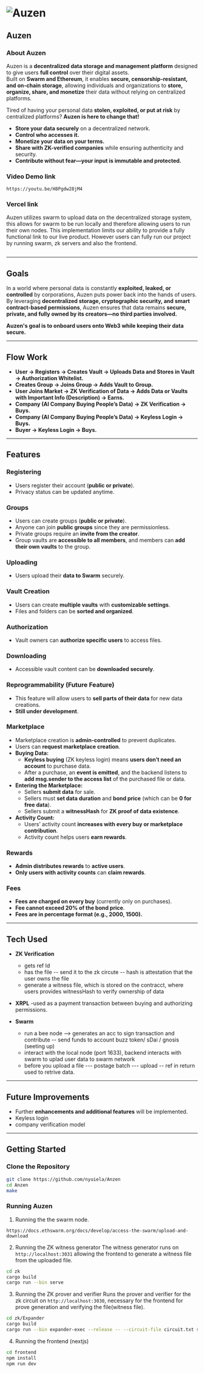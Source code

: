 # ![Auzen](https://github.com/user-attachments/assets/684a61d1-d0cc-4a33-8155-87a89aedaddb)

## **Auzen**

### **About Auzen**  
Auzen is a **decentralized data storage and management platform** designed to give users **full control** over their digital assets.  
Built on **Swarm and Ethereum**, it enables **secure, censorship-resistant, and on-chain storage**, allowing individuals and organizations to **store, organize, share, and monetize** their data without relying on centralized platforms.  

Tired of having your personal data **stolen, exploited, or put at risk** by centralized platforms? **Auzen is here to change that!**  
- **Store your data securely** on a decentralized network.  
- **Control who accesses it.**  
- **Monetize your data on your terms.**  
- **Share with ZK-verified companies** while ensuring authenticity and security.  
- **Contribute without fear—your input is immutable and protected.**  

### **Video Demo link**
```
https://youtu.be/H8Pgdw28jM4
```


### **Vercel link**
Auzen utilizes swarm to upload data on the decentralized storage system, this allows for swarm to be run locally and therefore allowing users to run their own nodes.
This implementation limits our ability to provide a fully functional link to our live product. 
However users can fully run our project by running swarm, zk servers and also the frontend.
```
```


---

## **Goals**
In a world where personal data is constantly **exploited, leaked, or controlled** by corporations, Auzen puts power back into the hands of users.  
By leveraging **decentralized storage, cryptographic security, and smart contract-based permissions**, Auzen ensures that data remains **secure, private, and fully owned by its creators—no third parties involved.**  

**Auzen's goal is to onboard users onto Web3 while keeping their data secure.**  

---


## **Flow Work**
- **User → Registers → Creates Vault → Uploads Data and Stores in Vault → Authorization Whitelist.**  
- **Creates Group → Joins Group → Adds Vault to Group.**  
- **User Joins Market → ZK Verification of Data → Adds Data or Vaults with Important Info (Description) → Earns.**  
- **Company (AI Company Buying People’s Data) → ZK Verification → Buys.**  
- **Company (AI Company Buying People’s Data) → Keyless Login → Buys.**  
- **Buyer → Keyless Login → Buys.**  

---

## **Features**

### **Registering**
- Users register their account (**public or private**).  
- Privacy status can be updated anytime.  

### **Groups**
- Users can create groups (**public or private**).  
- Anyone can join **public groups** since they are permissionless.  
- Private groups require an **invite from the creator**.  
- Group vaults are **accessible to all members**, and members can **add their own vaults** to the group.  

### **Uploading**
- Users upload their **data to Swarm** securely.  

### **Vault Creation**
- Users can create **multiple vaults** with **customizable settings**.  
- Files and folders can be **sorted and organized**.  

### **Authorization**
- Vault owners can **authorize specific users** to access files.  

### **Downloading**
- Accessible vault content can be **downloaded securely**.  

### **Reprogrammability (Future Feature)**
- This feature will allow users to **sell parts of their data** for new data creations.  
- **Still under development**.  

### **Marketplace**
- Marketplace creation is **admin-controlled** to prevent duplicates.  
- Users can **request marketplace creation**.  
- **Buying Data:**  
  - **Keyless buying** (ZK keyless login) means **users don’t need an account** to purchase data.  
  - After a purchase, an **event is emitted**, and the backend listens to **add msg.sender to the access list** of the purchased file or data.  
- **Entering the Marketplace:**  
  - Sellers **submit data** for sale.  
  - Sellers must **set data duration** and **bond price** (which can be **0 for free data**).  
  - Sellers submit a **witnessHash** for **ZK proof of data existence**.  
- **Activity Count:**  
  - Users’ activity count **increases with every buy or marketplace contribution**.  
  - Activity count helps users **earn rewards**.  

### **Rewards**
- **Admin distributes rewards** to **active users**.  
- **Only users with activity counts** can **claim rewards**.  

### **Fees**
- **Fees are charged on every buy** (currently only on purchases).  
- **Fee cannot exceed 20% of the bond price**.  
- **Fees are in percentage format (e.g., 2000, 1500).**  

---

## **Tech Used**
- **ZK Verification**
   - gets ref Id
   - has the file -- send it to the zk circute -- hash is attestation that the user owns the file
   - generate a witness file, which is stored on the contracct, where users provides witnessHash to verify ownership of data 
- **XRPL**
  -used as a payment transaction between buying and authorizing permissions.

- **Swarm**
  - run a bee node --> generates an acc to sign transaction and contribute -- send funds to account buzz token/ sDai / gnosis (seeting up)
  - interact with the local node (port 1633), backend interacts with swarm to uplad user data to swarm network
  - before you upload a file --- postage batch --- upload -- ref in return used to retrive data.

---

## **Future Improvements**
- Further **enhancements and additional features** will be implemented.
- Keyless login
- company verification model 

---

## **Getting Started**

### **Clone the Repository**
```bash
git clone https://github.com/nyuiela/Anzen
cd Anzen
make
```


### Running Auzen

1. Running the the swarm node.
```
https://docs.ethswarm.org/docs/develop/access-the-swarm/upload-and-download
```


2. Running the ZK witness generator
The witness generator runs on `http://localhost:3031` allowing the frontend to generate a witness file from the uploaded file.
  ```bash
  cd zk
  cargo build
  cargo run --bin serve
  ```

3. Running the ZK prover and verifier
   Runs the prover and verifier for the zk circuit on  `http://localhost:3030`, necessary for the frontend for prove generation and verifying the file(witness file).

  ```bash
  cd zk/Expander
  cargo build
  cargo run --bin expander-exec --release -- --circuit-file circuit.txt serve
  ```


4. Running the frontend (nextjs)
  ```bash
  cd frontend
  npm install
  npm run dev
  ```


